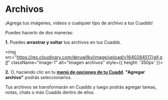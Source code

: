 # Archivos

¡Agrega tus imágenes, videos o cualquier tipo de archivo a tus Cuadds!

Puedes hacerlo de dos maneras:

**1.** Puedes **arrastrar y soltar** tus archivos en tus Cuadds.

<img src="https://res.cloudinary.com/deruwllkv/image/upload/v1640284517/gif.gif" className="image-1" alt="Imagen archivos" style={{ height: '350px' }}></img> 

**2.** O, haciendo clic en tu [**menú de opciones de tu Cuadd**](./CuaddOptionMenu.md). **"Agregar archivo"** podrás seleccionarlos.

Tus archivos se transformarán en Cuadds y luego podrás agregar tareas, notas, chats o más Cuadds dentro de ellos.